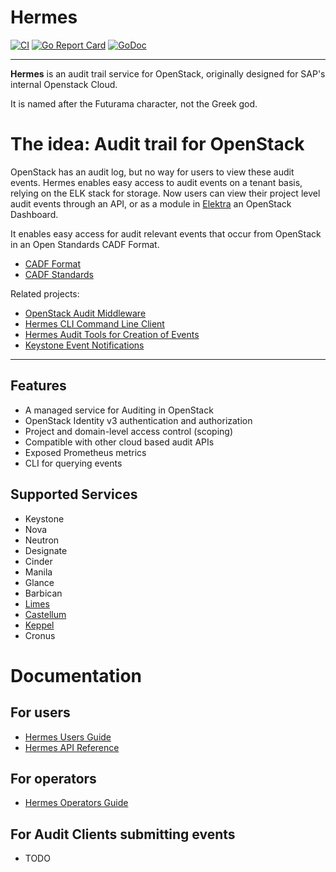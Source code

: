 # Hermes

[![CI](https://github.com/sapcc/hermes/actions/workflows/ci.yaml/badge.svg)](https://github.com/sapcc/hermes/actions/workflows/ci.yaml)
[![Go Report Card](https://goreportcard.com/badge/github.com/sapcc/hermes)](https://goreportcard.com/report/github.com/sapcc/hermes)
[![GoDoc](https://godoc.org/github.com/sapcc/hermes?status.svg)](https://godoc.org/github.com/sapcc/hermes)

----

**Hermes** is an audit trail service for OpenStack, originally designed for SAP's internal Openstack Cloud. 

It is named after the Futurama character, not the Greek god.

# The idea: Audit trail for OpenStack

OpenStack has an audit log, but no way for users to view these audit events. Hermes enables easy access 
to audit events on a tenant basis, relying on the ELK stack for storage. Now users can view their project level
audit events through an API, or as a module in [Elektra](https://github.com/sapcc/elektra) an OpenStack Dashboard.

It enables easy access for audit relevant events that occur from OpenStack in an Open Standards CADF Format.
* [CADF Format](http://www.dmtf.org/sites/default/files/standards/documents/DSP0262_1.0.0.pdf)
* [CADF Standards](http://www.dmtf.org/standards/cadf)

Related projects:
* [OpenStack Audit Middleware](https://github.com/sapcc/openstack-audit-middleware)
* [Hermes CLI Command Line Client](https://github.com/sapcc/hermescli)
* [Hermes Audit Tools for Creation of Events](https://github.com/sapcc/go-bits/tree/master/audittools)
* [Keystone Event Notifications](https://docs.openstack.org/keystone/pike/advanced-topics/event_notifications.html)

----

## Features 

* A managed service for Auditing in OpenStack
* OpenStack Identity v3 authentication and authorization
* Project and domain-level access control (scoping)
* Compatible with other cloud based audit APIs 
* Exposed Prometheus metrics
* CLI for querying events 

## Supported Services
* Keystone
* Nova
* Neutron
* Designate
* Cinder
* Manila
* Glance
* Barbican
* [Limes](https://github.com/sapcc/limes)
* [Castellum](https://github.com/sapcc/castellum)
* [Keppel](https://github.com/sapcc/keppel)
* Cronus

# Documentation

## For users

* [Hermes Users Guide](./docs/users/index.md)
* [Hermes API Reference](./docs/users/hermes-v1-reference.md)

## For operators

* [Hermes Operators Guide](./docs/operators/operators-guide.md)

## For Audit Clients submitting events

* TODO
